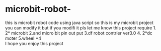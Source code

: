 # microbit-robot-
this is microbit robot code using java script 
so this is my microbit project you can modify it 
but if you modifi it pls let me know 
this project require 1.  2* microbit   2.and micro bit pin out put    3.df robot contrler  ver3.0  4.  2*dc moter      5.wheel *4    
I hope you enjoy this project
